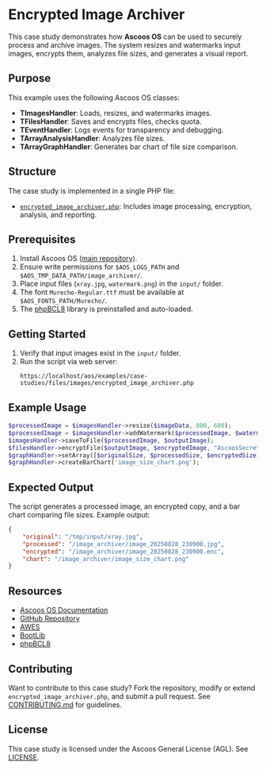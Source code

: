 # Encrypted Image Archiver

This case study demonstrates how **Ascoos OS** can be used to securely process and archive images. The system resizes and watermarks input images, encrypts them, analyzes file sizes, and generates a visual report.

## Purpose
This example uses the following Ascoos OS classes:
- **TImagesHandler**: Loads, resizes, and watermarks images.
- **TFilesHandler**: Saves and encrypts files, checks quota.
- **TEventHandler**: Logs events for transparency and debugging.
- **TArrayAnalysisHandler**: Analyzes file sizes.
- **TArrayGraphHandler**: Generates bar chart of file size comparison.

## Structure
The case study is implemented in a single PHP file:
- [`encrypted_image_archiver.php`](./encrypted_image_archiver.php): Includes image processing, encryption, analysis, and reporting.

## Prerequisites
1. Install Ascoos OS ([main repository](https://github.com/ascoos/os)).
2. Ensure write permissions for `$AOS_LOGS_PATH` and `$AOS_TMP_DATA_PATH/image_archiver/`.
3. Place input files (`xray.jpg`, `watermark.png`) in the `input/` folder.
4. The font `Murecho-Regular.ttf` must be available at `$AOS_FONTS_PATH/Murecho/`.
5. The [phpBCL8](https://github.com/ascoos/phpbcl8) library is preinstalled and auto-loaded.

## Getting Started
1. Verify that input images exist in the `input/` folder.
2. Run the script via web server:
   ```
   https://localhost/aos/examples/case-studies/files/images/encrypted_image_archiver.php
   ```

## Example Usage
```php
$processedImage = $imagesHandler->resize($imageData, 800, 600);
$processedImage = $imagesHandler->addWatermark($processedImage, $watermarkData, 10, 10, 0.5);
$imagesHandler->saveToFile($processedImage, $outputImage);
$filesHandler->encryptFile($outputImage, $encryptedImage, "AscoosSecretKey");
$graphHandler->setArray([$originalSize, $processedSize, $encryptedSize]);
$graphHandler->createBarChart('image_size_chart.png');
```

## Expected Output
The script generates a processed image, an encrypted copy, and a bar chart comparing file sizes. Example output:
```json
{
    "original": "/tmp/input/xray.jpg",
    "processed": "/image_archiver/image_20250828_230900.jpg",
    "encrypted": "/image_archiver/image_20250828_230900.enc",
    "chart": "/image_archiver/image_size_chart.png"
}
```

## Resources
- [Ascoos OS Documentation](/docs/)
- [GitHub Repository](https://github.com/ascoos/os)
- [AWES](https://awes.ascoos.com)
- [BootLib](https://github.com/ascoos/bootlib)
- [phpBCL8](https://github.com/ascoos/phpbcl8)

## Contributing
Want to contribute to this case study? Fork the repository, modify or extend `encrypted_image_archiver.php`, and submit a pull request. See [CONTRIBUTING.md](/CONTRIBUTING.md) for guidelines.

## License
This case study is licensed under the Ascoos General License (AGL). See [LICENSE](/LICENSE.md).
